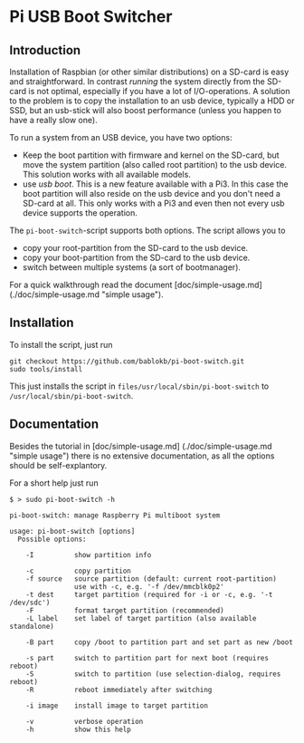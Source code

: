 Pi USB Boot Switcher
====================

Introduction
------------

Installation of Raspbian (or other similar distributions) on a SD-card
is easy and straightforward. In contrast *running* the system directly
from the SD-card is not optimal, especially if you have a lot of
I/O-operations. A solution to the problem is to copy the installation
to an usb device, typically a HDD or SSD, but an usb-stick will also
boost performance (unless you happen to have a really slow one).

To run a system from an USB device, you have two options:

  - Keep the boot partition with firmware and kernel on the SD-card,
    but move the system partition (also called root partition) to the
    usb device. This solution works with all available models.
  - use *usb boot*. This is a new feature available with a Pi3. In this
    case the boot partition will also reside on the usb device and you
    don't need a SD-card at all. This only works with a Pi3 and even
    then not every usb device supports the operation.

The `pi-boot-switch`-script supports both options. The script allows you
to

  - copy your root-partition from the SD-card to the usb device.
  - copy your boot-partition from the SD-card to the usb device.
  - switch between multiple systems (a sort of bootmanager).

For a quick walkthrough read the document
[doc/simple-usage.md] (./doc/simple-usage.md "simple usage").


Installation
------------

To install the script, just run

    git checkout https://github.com/bablokb/pi-boot-switch.git
    sudo tools/install

This just installs the script in `files/usr/local/sbin/pi-boot-switch` to
`/usr/local/sbin/pi-boot-switch`.


Documentation
-------------

Besides the tutorial in
[doc/simple-usage.md] (./doc/simple-usage.md "simple usage") there is no
extensive documentation, as all the options should be self-explantory.

For a short help just run

    $ > sudo pi-boot-switch -h

    pi-boot-switch: manage Raspberry Pi multiboot system
      
    usage: pi-boot-switch [options]
      Possible options:
    
        -I          show partition info
    
        -c          copy partition
        -f source   source partition (default: current root-partition)
                    use with -c, e.g. '-f /dev/mmcblk0p2'
        -t dest     target partition (required for -i or -c, e.g. '-t /dev/sdc')
        -F          format target partition (recommended)
        -L label    set label of target partition (also available standalone)
    
        -B part     copy /boot to partition part and set part as new /boot
    
        -s part     switch to partition part for next boot (requires reboot)
        -S          switch to partition (use selection-dialog, requires reboot)
        -R          reboot immediately after switching
    
        -i image    install image to target partition
    
        -v          verbose operation
        -h          show this help
